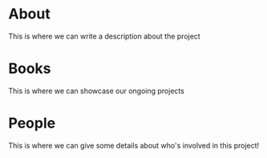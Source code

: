 # About

This is where we can write a description about the project

# Books

This is where we can showcase our ongoing projects

# People

This is where we can give some details about who's involved in this project! 
